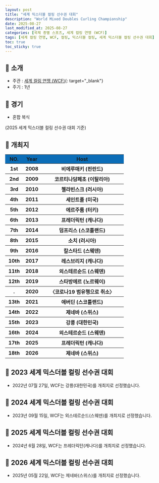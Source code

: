 ```yaml
---
layout: post
title: "세계 믹스더블 컬링 선수권 대회"
description: "World Mixed Doubles Curling Championship"
date: 2025-08-27
last_modified_at: 2025-08-27
categories: [국제 종별 스포츠, 세계 컬링 연맹 (WCF)]
tags: [세계 컬링 연맹, WCF, 컬링, 믹스더블 컬링, 세계 믹스더블 컬링 선수권 대회]
toc: true
toc_sticky: true
---
```

## 📜 소개
* 주관 : [세계 컬링 연맹 (WCF)](https://worldcurling.org/){: target="_blank"}
* 주기 : 1년

## 📜 경기
* 혼합 복식

(2025 세계 믹스더블 컬링 선수권 대회 기준)

## 📜 개최지
<html>

<head>
    <meta charset="UTF-8">
</head>

<body>
    <table>
        <tr style="background: #0B6DB7;">
            <th style="width: 15%; font-weight: bold;">NO.</th>
            <th style="width: 15%; font-weight: bold;">Year</th>
            <th style="width: 70%; font-weight: bold;">Host</th>
        </tr>
        <tr>
            <th>1st</th>
            <th>2008</th>
            <th>비에루매키 (핀란드)</th>
        </tr>
        <tr>
            <th>2nd</th>
            <th>2009</th>
            <th>코르티나담페초 (이탈리아)</th>
        </tr>
        <tr>
            <th>3rd</th>
            <th>2010</th>
            <th>첼랴빈스크 (러시아)</th>
        </tr>
        <tr>
            <th>4th</th>
            <th>2011</th>
            <th>세인트폴 (미국)</th>
        </tr>
        <tr>
            <th>5th</th>
            <th>2012</th>
            <th>에르주룸 (터키)</th>
        </tr>
        <tr>
            <th>6th</th>
            <th>2013</th>
            <th>프레더릭턴 (캐나다)</th>
        </tr>
        <tr>
            <th>7th</th>
            <th>2014</th>
            <th>덤프리스 (스코틀랜드)</th>
        </tr>
        <tr>
            <th>8th</th>
            <th>2015</th>
            <th>소치 (러시아)</th>
        </tr>
        <tr>
            <th>9th</th>
            <th>2016</th>
            <th>칼스타드 (스웨덴)</th>
        </tr>
        <tr>
            <th>10th</th>
            <th>2017</th>
            <th>레스브리지 (캐나다)</th>
        </tr>
        <tr>
            <th>11th</th>
            <th>2018</th>
            <th>외스테르순드 (스웨덴)</th>
        </tr>
        <tr>
            <th>12th</th>
            <th>2019</th>
            <th>스타방에르 (노르웨이)</th>
        </tr>
        <tr>
            <th>.</th>
            <th>2020</th>
            <th>〈코로나19 범유행으로 취소〉</th>
        </tr>
        <tr>
            <th>13th</th>
            <th>2021</th>
            <th>애버딘 (스코틀랜드)</th>
        </tr>
        <tr>
            <th>14th</th>
            <th>2022</th>
            <th>제네바 (스위스)</th>
        </tr>
        <tr>
            <th><span class="korea-host">15th</span></th>
            <th><span class="korea-host">2023</span></th>
            <th><span class="korea-host">강릉 (대한민국)</span></th>
        </tr>
        <tr>
            <th>16th</th>
            <th>2024</th>
            <th>외스테르순드 (스웨덴)</th>
        </tr>
        <tr>
            <th>17th</th>
            <th>2025</th>
            <th>프레더릭턴 (캐나다)</th>
        </tr>
        <tr>
            <th>18th</th>
            <th>2026</th>
            <th>제네바 (스위스)</th>
        </tr>
    </table>
</body>

</html>

## 📜 2023 세계 믹스더블 컬링 선수권 대회
* 2022년 07월 27일, WCF는 <span class="korea-host">강릉(대한민국)</span>를 개최지로 선정했습니다.

## 📜 2024 세계 믹스더블 컬링 선수권 대회
* 2023년 09월 15일, WCF는 <span class="foreign-host">외스테르순드(스웨덴)</span>를 개최지로 선정했습니다.

## 📜 2025 세계 믹스더블 컬링 선수권 대회
* 2024년 6월 28일, WCF는 <span class="foreign-host">프레더릭턴(캐나다)</span>를 개최지로 선정했습니다.

## 📜 2026 세계 믹스더블 컬링 선수권 대회
* 2025년 05월 22일, WCF는 <span class="foreign-host">제네바(스위스)</span>를 개최지로 선정했습니다.
